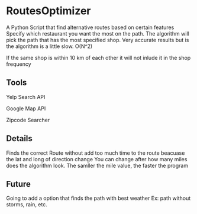 # RoutesOptimizer

A Python Script that find alternative routes based on certain features
Specify which restaurant you want the most on the path. 
The algorithm will pick the path that has the most specified shop.
Very accurate results but is the algorithm is a little slow. O(N^2)

If the same shop is within 10 km of each other it will not inlude it in the shop frequency

## Tools
Yelp Search API

Google Map API

Zipcode Searcher

## Details
Finds the correct Route without add too much time to the route beacuase the lat and long of direction change
You can change after how many miles does the algorithm look. The samller the mile value, the faster the program

## Future
Going to add a option that finds the path with best weather Ex: path without storms, rain, etc.

